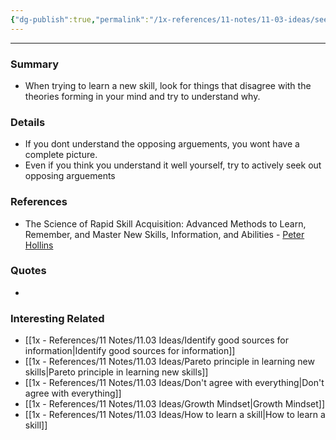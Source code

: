 ```yaml
---
{"dg-publish":true,"permalink":"/1x-references/11-notes/11-03-ideas/seek-dissenting-opinions/","title":"Seek dissenting opinions","created":"2024-02-14T20:18:24.591+03:00","updated":"2024-02-14T20:18:24.591+03:00"}
---
```


---

### Summary
- When trying to learn a new skill, look for things that disagree with the theories forming in your mind and try to understand why.

### Details
- If you dont understand the opposing arguements, you wont have a complete picture.
- Even if you think you understand it well yourself, try to actively seek out opposing arguements

### References
- The Science of Rapid Skill Acquisition: Advanced Methods to Learn, Remember, and Master New Skills, Information, and Abilities - [Peter Hollins](https://www.goodreads.com/author/show/16593818.Peter_Hollins)

### Quotes
-

### Interesting Related
- [[1x - References/11 Notes/11.03 Ideas/Identify good sources for information\|Identify good sources for information]]
- [[1x - References/11 Notes/11.03 Ideas/Pareto principle in learning new skills\|Pareto principle in learning new skills]]
- [[1x - References/11 Notes/11.03 Ideas/Don't agree with everything\|Don't agree with everything]]
- [[1x - References/11 Notes/11.03 Ideas/Growth Mindset\|Growth Mindset]]
- [[1x - References/11 Notes/11.03 Ideas/How to learn a skill\|How to learn a skill]]